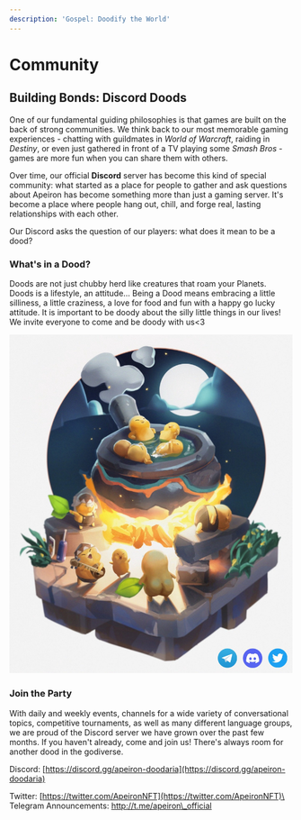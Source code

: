 ```yaml
---
description: 'Gospel: Doodify the World'
---
```


# Community

## Building Bonds: Discord Doods

One of our fundamental guiding philosophies is that games are built on the back of strong communities. We think back to our most memorable gaming experiences - chatting with guildmates in _World of Warcraft_, raiding in _Destiny_, or even just gathered in front of a TV playing some _Smash Bros_ - games are more fun when you can share them with others.&#x20;

Over time, our official **Discord** server has become this kind of special community: what started as a place for people to gather and ask questions about Apeiron has become something more than just a gaming server. It's become a place where people hang out, chill, and forge real, lasting relationships with each other.&#x20;

Our Discord asks the question of our players: what does it mean to be a dood?

### What's in a Dood?

Doods are not just chubby herd like creatures that roam your Planets. Doods is a lifestyle, an attitude... Being a Dood means embracing a little silliness, a little craziness, a love for food and fun with a happy go lucky attitude. It is important to be doody about the silly little things in our lives! We invite everyone to come and be doody with us<3

![Having a very doody time](<../../.gitbook/assets/image (93).png>)

### Join the Party

With daily and weekly events, channels for a wide variety of conversational topics, competitive tournaments, as well as many different language groups, we are proud of the Discord server we have grown over the past few months. If you haven't already, come and join us! There's always room for another dood in the godiverse.&#x20;

Discord: [https://discord.gg/apeiron-doodaria](https://discord.gg/apeiron-doodaria)

Twitter: [https://twitter.com/ApeironNFT](https://twitter.com/ApeironNFT)\
Telegram Announcements: [http://t.me/apeiron\_official  ](https://t.me/apeiron\_official)

